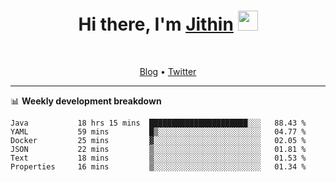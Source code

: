 <h1 align="center">Hi there, I'm <a href="https://jithset.github.io/" target="_blank">Jithin</a> <img
src="https://github.com/blackcater/blackcater/raw/main/images/Hi.gif" height="32" /></h1>

<br />

<p align="center">
  <a href="https://jithset.github.io">Blog</a> •
  <a href="https://twitter.com/jithset">Twitter</a>
</p>

---

📊 **Weekly development breakdown**

<!--START_SECTION:waka-->

```text
Java           18 hrs 15 mins  ██████████████████████░░░   88.43 %
YAML           59 mins         █▒░░░░░░░░░░░░░░░░░░░░░░░   04.77 %
Docker         25 mins         ▓░░░░░░░░░░░░░░░░░░░░░░░░   02.05 %
JSON           22 mins         ▒░░░░░░░░░░░░░░░░░░░░░░░░   01.81 %
Text           18 mins         ▒░░░░░░░░░░░░░░░░░░░░░░░░   01.53 %
Properties     16 mins         ▒░░░░░░░░░░░░░░░░░░░░░░░░   01.34 %
```

<!--END_SECTION:waka-->

